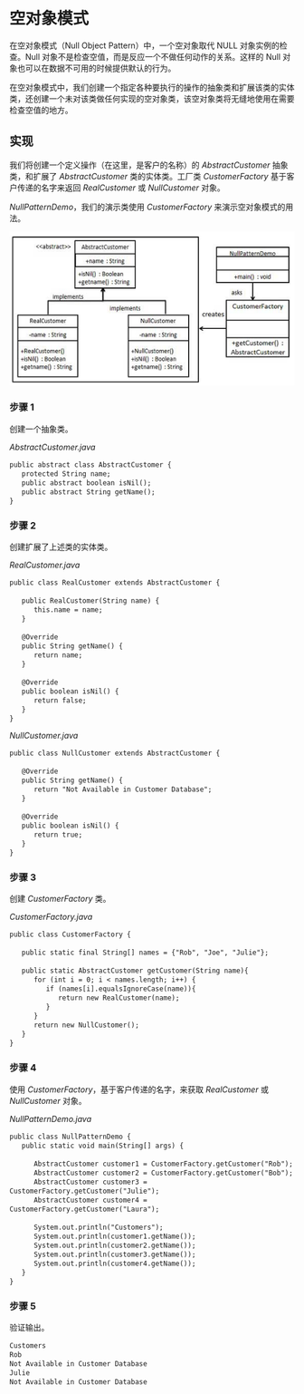 
# 空对象模式

在空对象模式（Null Object Pattern）中，一个空对象取代 NULL 对象实例的检查。Null 对象不是检查空值，而是反应一个不做任何动作的关系。这样的 Null 对象也可以在数据不可用的时候提供默认的行为。

在空对象模式中，我们创建一个指定各种要执行的操作的抽象类和扩展该类的实体类，还创建一个未对该类做任何实现的空对象类，该空对象类将无缝地使用在需要检查空值的地方。

## 实现

我们将创建一个定义操作（在这里，是客户的名称）的 _AbstractCustomer_ 抽象类，和扩展了 _AbstractCustomer_ 类的实体类。工厂类 _CustomerFactory_ 基于客户传递的名字来返回 _RealCustomer_ 或 _NullCustomer_ 对象。

_NullPatternDemo_，我们的演示类使用 _CustomerFactory_ 来演示空对象模式的用法。

![空对象模式的 UML 图](../img/null_pattern_uml_diagram.jpg)

### 步骤 1

创建一个抽象类。

_AbstractCustomer.java_

```
public abstract class AbstractCustomer {
   protected String name;
   public abstract boolean isNil();
   public abstract String getName();
}

```

### 步骤 2

创建扩展了上述类的实体类。

_RealCustomer.java_

```
public class RealCustomer extends AbstractCustomer {

   public RealCustomer(String name) {
      this.name = name;		
   }

   @Override
   public String getName() {
      return name;
   }

   @Override
   public boolean isNil() {
      return false;
   }
}

```

_NullCustomer.java_

```
public class NullCustomer extends AbstractCustomer {

   @Override
   public String getName() {
      return "Not Available in Customer Database";
   }

   @Override
   public boolean isNil() {
      return true;
   }
}

```

### 步骤 3

创建 _CustomerFactory_ 类。

_CustomerFactory.java_

```
public class CustomerFactory {

   public static final String[] names = {"Rob", "Joe", "Julie"};

   public static AbstractCustomer getCustomer(String name){
      for (int i = 0; i < names.length; i++) {
         if (names[i].equalsIgnoreCase(name)){
            return new RealCustomer(name);
         }
      }
      return new NullCustomer();
   }
}

```

### 步骤 4

使用 _CustomerFactory_，基于客户传递的名字，来获取 _RealCustomer_ 或 _NullCustomer_ 对象。

_NullPatternDemo.java_

```
public class NullPatternDemo {
   public static void main(String[] args) {

      AbstractCustomer customer1 = CustomerFactory.getCustomer("Rob");
      AbstractCustomer customer2 = CustomerFactory.getCustomer("Bob");
      AbstractCustomer customer3 = CustomerFactory.getCustomer("Julie");
      AbstractCustomer customer4 = CustomerFactory.getCustomer("Laura");

      System.out.println("Customers");
      System.out.println(customer1.getName());
      System.out.println(customer2.getName());
      System.out.println(customer3.getName());
      System.out.println(customer4.getName());
   }
}

```

### 步骤 5

验证输出。

```
Customers
Rob
Not Available in Customer Database
Julie
Not Available in Customer Database

```

